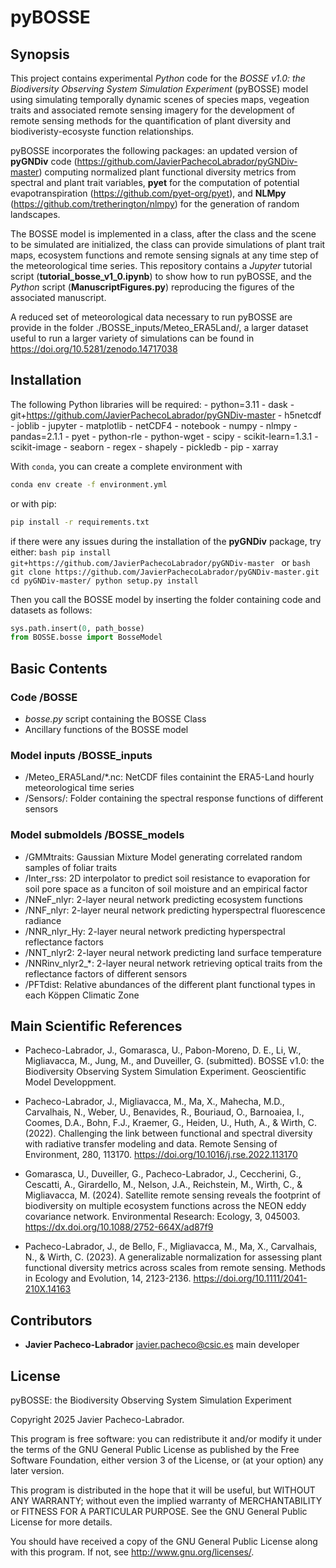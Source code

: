 # pyBOSSE

## Synopsis

This project contains experimental *Python* code for the *BOSSE v1.0: the Biodiversity Observing System Simulation Experiment* (pyBOSSE) model using simulating temporally dynamic scenes of species maps, vegeation traits and associated remote sensing imagery for the development of remote sensing methods for the quantification of plant diversity and biodiveristy-ecosyste function relationships. 

pyBOSSE incorporates the following packages: an updated version of **pyGNDiv** code (https://github.com/JavierPachecoLabrador/pyGNDiv-master) computing normalized plant functional diversity metrics from spectral and plant trait variables, **pyet** for the computation of potential evapotranspiration (https://github.com/pyet-org/pyet), and **NLMpy** (https://github.com/tretherington/nlmpy) for the generation of random landscapes.

The BOSSE model is implemented in a class, after the class and the scene to be simulated are initialized, the class can provide simulations of plant trait maps, ecosystem functions and remote sensing signals at any time step of the meteorological time series. This repository contains a *Jupyter* tutorial script (**tutorial_bosse_v1_0.ipynb**) to show how to run pyBOSSE, and the *Python* script (**ManuscriptFigures.py**) reproducing the figures of the associated manuscript.

A reduced set of meteorological data necessary to run pyBOSSE are provide in the folder ./BOSSE_inputs/Meteo_ERA5Land/, a larger dataset useful to run a larger variety of simulations can be found in https://doi.org/10.5281/zenodo.14717038

## Installation
The following Python libraries will be required:
    - python=3.11
    - dask
	- git+https://github.com/JavierPachecoLabrador/pyGNDiv-master
    - h5netcdf
    - joblib
    - jupyter
    - matplotlib
    - netCDF4
    - notebook
    - numpy
	- nlmpy
    - pandas=2.1.1
    - pyet
	- python-rle
    - python-wget
    - scipy
    - scikit-learn=1.3.1
    - scikit-image
    - seaborn
    - regex
    - shapely
    - pickledb
    - pip
    - xarray

With `conda`, you can create a complete environment with
```bash
conda env create -f environment.yml
```

or with pip:
```bash
pip install -r requirements.txt
```

if there were any issues during the installation of the **pyGNDiv** package, try either:
	```bash
	pip install git+https://github.com/JavierPachecoLabrador/pyGNDiv-master
	```
or
	```bash
	git clone https://github.com/JavierPachecoLabrador/pyGNDiv-master.git
	cd pyGNDiv-master/
	python setup.py install
	```

Then you call the BOSSE model by inserting the folder containing code and datasets as follows:
```python
sys.path.insert(0, path_bosse)
from BOSSE.bosse import BosseModel
```

## Basic Contents
### Code /BOSSE
- *bosse.py* script containing the BOSSE Class 
- Ancillary functions of the BOSSE model

### Model inputs /BOSSE_inputs
- /Meteo_ERA5Land/*.nc: NetCDF files containint the ERA5-Land hourly meteorological time series
- /Sensors/: Folder containing the spectral response functions of different sensors

### Model submoldels /BOSSE_models
- /GMMtraits: Gaussian Mixture Model generating correlated random samples of foliar traits
- /Inter_rss: 2D interpolator to predict soil resistance to evaporation for soil pore space as a funciton of soil moisture and an empirical factor
- /NNeF_nlyr: 2-layer neural network predicting ecosystem functions
- /NNF_nlyr: 2-layer neural network predicting hyperspectral fluorescence radiance
- /NNR_nlyr_Hy: 2-layer neural network predicting hyperspectral reflectance factors
- /NNT_nlyr2: 2-layer neural network predicting land surface temperature
- /NNRinv_nlyr2_*: 2-layer neural network retrieving optical traits from the reflectance factors of different sensors
- /PFTdist: Relative abundances of the different plant functional types in each Köppen Climatic Zone

## Main Scientific References
- Pacheco-Labrador, J., Gomarasca, U., Pabon-Moreno, D. E., Li, W., Migliavacca, M., Jung, M., and Duveiller, G. (submitted). BOSSE v1.0: the Biodiversity Observing System Simulation Experiment. Geoscientific Model Developpment.

- Pacheco-Labrador, J., Migliavacca, M., Ma, X., Mahecha, M.D., Carvalhais, N., Weber, U., Benavides, R., Bouriaud, O., Barnoaiea, I., Coomes, D.A., Bohn, F.J., Kraemer, G., Heiden, U., Huth, A., & Wirth, C. (2022). Challenging the link between functional and spectral diversity with radiative transfer modeling and data. Remote Sensing of Environment, 280, 113170. https://doi.org/10.1016/j.rse.2022.113170

- Gomarasca, U., Duveiller, G., Pacheco-Labrador, J., Ceccherini, G., Cescatti, A., Girardello, M., Nelson, J.A., Reichstein, M., Wirth, C., & Migliavacca, M. (2024). Satellite remote sensing reveals the footprint of biodiversity on multiple ecosystem functions across the NEON eddy covariance network. Environmental Research: Ecology, 3, 045003. https://dx.doi.org/10.1088/2752-664X/ad87f9

- Pacheco-Labrador, J., de Bello, F., Migliavacca, M., Ma, X., Carvalhais, N., & Wirth, C. (2023). A generalizable normalization for assessing plant functional diversity metrics across scales from remote sensing. Methods in Ecology and Evolution, 14, 2123-2136. https://doi.org/10.1111/2041-210X.14163

## Contributors
- **Javier Pacheco-Labrador** <javier.pacheco@csic.es> main developer

## License
pyBOSSE: the Biodiversity Observing System Simulation Experiment

Copyright 2025 Javier Pacheco-Labrador.
    
This program is free software: you can redistribute it and/or modify it under the terms of the GNU General Public License as published by the Free Software Foundation, either version 3 of the License, or (at your option) any later version.

This program is distributed in the hope that it will be useful, but WITHOUT ANY WARRANTY; without even the implied warranty of MERCHANTABILITY or FITNESS FOR A PARTICULAR PURPOSE.  See the GNU General Public License for more details.

You should have received a copy of the GNU General Public License along with this program.  If not, see <http://www.gnu.org/licenses/>.
